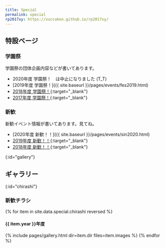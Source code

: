 ```yaml
---
title: Special
permalink: special
rp2017xy: https://vuccaken.github.io/rp2017xy/
---
```


## 特設ベージ

### 学園祭

学園祭の団体企画内容などが書いてあります。

- 2020年度 学園祭！　は中止になりました (T_T)
- [2019年度 学園祭！]({{ site.baseurl }}/pages/events/fes2019.html)
- [2018年度 学園祭！]({{page.rp2017xy}}/festival2018.html){:target="_blank"}
- [2017年度 学園祭！]({{page.rp2017xy}}/festival2017.html){:target="_blank"}

### 新歓

新歓イベント情報が書いてあります。見てね。

- [2020年度 新歓！！]({{ site.baseurl }}/pages/events/sin2020.html)
- [2019年度 新歓！！]({{page.rp2017xy}}/shinkan2019.html){:target="_blank"}
- [2018年度 新歓！！]({{page.rp2017xy}}/shinkan2018.html){:target="_blank"}


{:id="gallery"}
## ギャラリー

{:id="chirashi"}
### 新歓チラシ

{% for item in site.data.special.chirashi reversed %}
<h4>{{ item.year }}年度</h4>
  {% include pages/gallery.html dir=item.dir files=item.images %}
{% endfor %}
